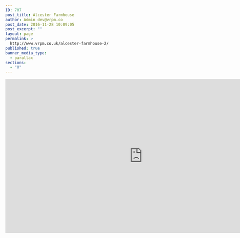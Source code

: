 ```yaml
---
ID: 707
post_title: Alcester Farmhouse
author: Admin dev@vrpm.co
post_date: 2016-11-28 10:09:05
post_excerpt: ""
layout: page
permalink: >
  http://www.vrpm.co.uk/alcester-farmhouse-2/
published: true
banner_media_type:
  - parallax
sections:
  - "0"
---
```

<iframe src="https://my.matterport.com/show/?m=ZEocpcmPJYu" width="853" height="480" frameborder="0" allowfullscreen="allowfullscreen"></iframe>